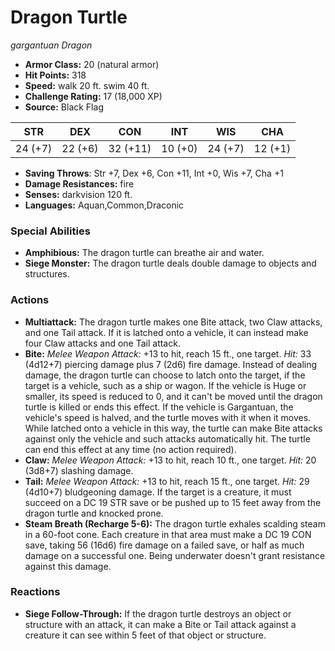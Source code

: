# Dragon Turtle

*gargantuan* *Dragon*

- **Armor Class:** 20 (natural armor)
- **Hit Points:** 318 
- **Speed:** walk 20 ft. swim 40 ft.
- **Challenge Rating:** 17 (18,000 XP)
- **Source:** Black Flag

| STR | DEX | CON | INT | WIS | CHA |
| --- | --- | --- | --- | --- | --- |
| 24 (+7) | 22 (+6) | 32 (+11) | 10 (+0) | 24 (+7) | 12 (+1) |

- **Saving Throws**: Str +7, Dex +6, Con +11, Int +0, Wis +7, Cha +1
- **Damage Resistances:** fire
- **Senses:** darkvision 120 ft.
- **Languages:** Aquan,Common,Draconic

### Special Abilities

- **Amphibious:** The dragon turtle can breathe air and water.
- **Siege Monster:** The dragon turtle deals double damage to objects and structures.

### Actions

- **Multiattack:** The dragon turtle makes one Bite attack, two Claw attacks, and one Tail attack. If it is latched onto a vehicle, it can instead make four Claw attacks and one Tail attack.
- **Bite:** _Melee Weapon Attack:_ +13 to hit, reach 15 ft., one target. _Hit:_ 33 (4d12+7) piercing damage plus 7 (2d6) fire damage. Instead of dealing damage, the dragon turtle can choose to latch onto the target, if the target is a vehicle, such as a ship or wagon. If the vehicle is Huge or smaller, its speed is reduced to 0, and it can't be moved until the dragon turtle is killed or ends this effect. If the vehicle is Gargantuan, the vehicle's speed is halved, and the turtle moves with it when it moves. While latched onto a vehicle in this way, the turtle can make Bite attacks against only the vehicle and such attacks automatically hit. The turtle can end this effect at any time (no action required).
- **Claw:** _Melee Weapon Attack:_ +13 to hit, reach 10 ft., one target. _Hit:_ 20 (3d8+7) slashing damage.
- **Tail:** _Melee Weapon Attack:_ +13 to hit, reach 15 ft., one target. _Hit:_ 29 (4d10+7) bludgeoning damage. If the target is a creature, it must succeed on a DC 19 STR save or be pushed up to 15 feet away from the dragon turtle and knocked prone.
- **Steam Breath (Recharge 5-6):** The dragon turtle exhales scalding steam in a 60-foot cone. Each creature in that area must make a DC 19 CON save, taking 56 (16d6) fire damage on a failed save, or half as much damage on a successful one. Being underwater doesn't grant resistance against this damage.

### Reactions

- **Siege Follow-Through:** If the dragon turtle destroys an object or structure with an attack, it can make a Bite or Tail attack against a creature it can see within 5 feet of that object or structure.
